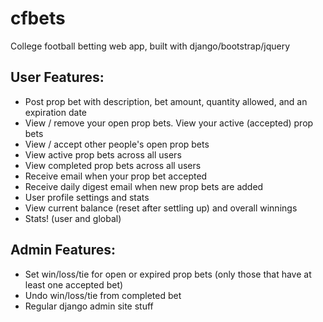 # cfbets
College football betting web app, built with django/bootstrap/jquery

## User Features:
 - Post prop bet with description, bet amount, quantity allowed, and an expiration date
 - View / remove your open prop bets. View your active (accepted) prop bets
 - View / accept other people's open prop bets
 - View active prop bets across all users
 - View completed prop bets across all users
 - Receive email when your prop bet accepted
 - Receive daily digest email when new prop bets are added
 - User profile settings and stats
 - View current balance (reset after settling up) and overall winnings
 - Stats! (user and global)

 
## Admin Features:
 - Set win/loss/tie for open or expired prop bets (only those that have at least one accepted bet)
 - Undo win/loss/tie from completed bet
 - Regular django admin site stuff

